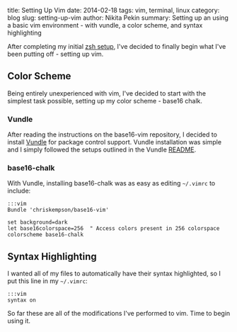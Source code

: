 title: Setting Up Vim
date: 2014-02-18
tags: vim, terminal, linux
category: blog
slug: setting-up-vim
author: Nikita Pekin
summary: Setting up an using a basic vim environment - with vundle, a color scheme, and syntax highlighting

After completing my initial [zsh setup](/blog/moving-back-to-zsh), I've decided to finally begin what I've been putting off - setting up vim.

## Color Scheme ##

Being entirely unexperienced with vim, I've decided to start with the simplest task possible, setting up my color scheme - base16 chalk.

### Vundle ###

After reading the instructions on the base16-vim repository, I decided to install [Vundle](https://github.com/gmarik/Vundle.vim) for package control support. Vundle installation was simple and I simply followed the setups outlined in the Vundle [README](https://github.com/gmarik/Vundle.vim/blob/master/README.md).

### base16-chalk ###

With Vundle, installing base16-chalk was as easy as editing `~/.vimrc` to include:

```vimrc
:::vim
Bundle 'chriskempson/base16-vim'

set background=dark
let base16colorspace=256  " Access colors present in 256 colorspace
colorscheme base16-chalk
```

## Syntax Highlighting ##

I wanted all of my files to automatically have their syntax highlighted, so I put this line in my `~/.vimrc`:

```vimrc
:::vim
syntax on
```

So far these are all of the modifications I've performed to vim. Time to begin using it.
